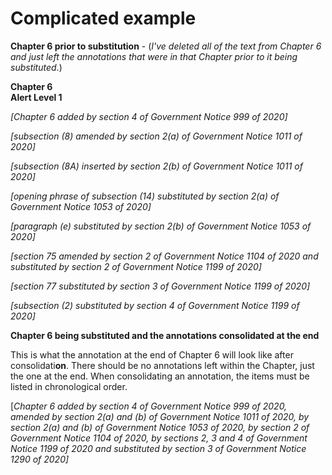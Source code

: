 # Complicated example

**Chapter 6 prior to substitution** - \(_I've deleted all of the text from Chapter 6 and just left the annotations that were in that Chapter prior to it being substituted_.\)

**Chapter 6  
Alert Level 1**

_\[Chapter 6 added by section 4 of Government Notice 999 of 2020\]_

_\[subsection \(8\) amended by section 2\(a\) of Government Notice 1011 of 2020\]_

_\[subsection \(8A\) inserted by section 2\(b\) of Government Notice 1011 of 2020\]_

_\[opening phrase of subsection \(14\) substituted by section 2\(a\) of Government Notice 1053 of 2020\]_

_\[paragraph \(e\) substituted by section 2\(b\) of Government Notice 1053 of 2020\]_

_\[section 75 amended by section 2 of Government Notice 1104 of 2020 and substituted by section 2 of Government Notice 1199 of 2020\]_

_\[section 77 substituted by section 3 of Government Notice 1199 of 2020\]_

_\[subsection \(2\) substituted by section 4 of Government Notice 1199 of 2020\]_

**Chapter 6 being substituted and the annotations consolidated at the end**

This is what the annotation at the end of Chapter 6 will look like after consolidati**on**. There should be no annotations left within the Chapter, just the one at the end. When consolidating an annotation, the items must be listed in chronological order.

\[_Chapter 6 added by section 4 of Government Notice 999 of 2020, amended by section 2\(a\) and \(b\) of Government Notice 1011 of 2020, by section 2\(a\) and \(b\) of Government Notice 1053 of 2020, by section 2 of Government Notice 1104 of 2020, by sections 2, 3 and 4 of Government Notice 1199 of 2020 and substituted by section 3 of Government Notice 1290 of 2020\]_

